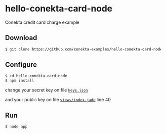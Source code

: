 # hello-conekta-card-node
Conekta credit card charge example

## Download

```sh
$ git clone https://github.com/conekta-examples/hello-conekta-card-node
```

## Configure

```sh
$ cd hello-conekta-card-node
$ npm install
```

change your secret key on file [`keys.json`](https://github.com/conekta-examples/hello-conekta-card-node/blob/master/keys.json)

and your public key on file [`views/index.jade`](https://github.com/conekta-examples/hello-conekta-card-node/blob/master/views/index.jade) line 40

## Run

```sh
$ node app
```
